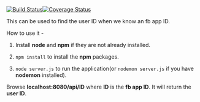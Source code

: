 [![Build Status](https://travis-ci.org/Shan1024/FB_ID_Finder.svg?branch=master)](https://travis-ci.org/Shan1024/FB_ID_Finder)[![Coverage Status](https://coveralls.io/repos/Shan1024/FB_ID_Finder/badge.svg?branch=master&service=github)](https://coveralls.io/github/Shan1024/FB_ID_Finder?branch=master)

This can be used to find the user ID when we know an fb app ID.

How to use it - 

1) Install **node** and **npm** if they are not already installed.

2) `npm install` to install the **npm** packages.

3) `node server.js` to run the application(or `nodemon server.js` if you have **nodemon** installed).

Browse **localhost:8080/api/ID** where **ID** is the **fb app ID**. It will return the **user ID**.
